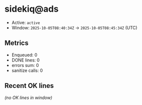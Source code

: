 # sidekiq@ads

- Active: `active`
- Window: `2025-10-05T08:40:34Z` → `2025-10-05T08:45:34Z` (UTC)

## Metrics
- Enqueued: 0
- DONE lines: 0
- errors sum: 0
- sanitize calls: 0

## Recent OK lines
_(no OK lines in window)_
